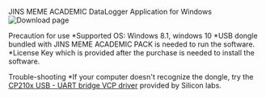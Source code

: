 JINS MEME ACADEMIC DataLogger Application for Windows
![Download page](https://github.com/jins-meme/academic-pack-datalogger-for-windows/releases)

Precaution for use
*Supported OS: Windows 8.1, windows 10
*USB dongle bundled with JINS MEME ACADEMIC PACK is needed to run the software.
*License Key which is provided after the purchase is needed to install the software.

Trouble-shooting
*If your computer doesn't recognize the dongle, try the [CP210x USB - UART bridge VCP driver]( https://www.silabs.com/products/mcu/Pages/USBtoUARTBridgeVCPDrivers.aspx) provided by Silicon labs.

